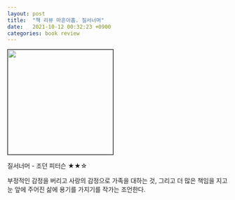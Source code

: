 ```yaml
---
layout: post
title:  "책 리뷰 마흔아홉. 질서너머"
date:   2021-10-12 00:32:23 +0900
categories: book review
---
```

<img width=240px style="border:1px solid black;" src="https://shopping-phinf.pstatic.net/main_3244103/32441033900.20220527041148.jpg?type=w300">

질서너머 - 조던 피터슨 ★★☆

부정적인 감정을 버리고 사랑의 감정으로 가족을 대하는 것, 그리고 더 많은 책임을 지고 눈 앞에 주어진 삶에 용기를 가지기를 작가는 조언한다.

